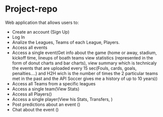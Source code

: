 # Project-repo

Web application that allows users to:

* Create an account (Sign Up)
* Log In
* Analize the Leagues, Teams of each League, Players.
* Access all events
* Access a single event(Get info about the game (home or away, stadium, kickoff time, lineups of boath teams view statistics (represented in the form of donut charts and bar charts), view summary which is technicaly the events that are uploaded every 15 sec(Fouls, cards, goals, penalties....) and H2H wich is the number of times the 2 particular teams met in the past and the API Soccer gives me a history of up to 10 years))
* Access all Teams from a specific leagues
* Access a single team(View Stats)
* Access all Players()
* Access a single player(View his Stats, Transfers, )
* Post predictions about an event ()
* Chat about the event ()
